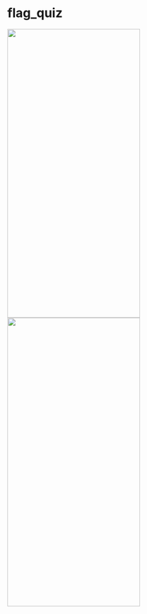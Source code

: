 # flag_quiz


<img src="https://github.com/Fayozb/flag_quis_app/assets/134942247/d714909b-08e6-44de-957e-5ff2402b04d4" width="300" height="650"/>
<img src="https://github.com/Fayozb/flag_quis_app/assets/134942247/116f8381-2e7a-4dfe-841b-dc8679d43d0c" width="300" height="650"/>
